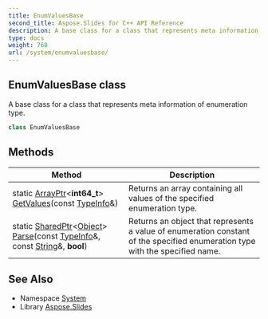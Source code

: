 ```yaml
---
title: EnumValuesBase
second_title: Aspose.Slides for C++ API Reference
description: A base class for a class that represents meta information of enumeration type.
type: docs
weight: 768
url: /system/enumvaluesbase/
---
```

## EnumValuesBase class


A base class for a class that represents meta information of enumeration type.

```cpp
class EnumValuesBase
```

## Methods

| Method | Description |
| --- | --- |
| static [ArrayPtr](../arrayptr/)\<**int64_t**\> [GetValues](./getvalues/)(const [TypeInfo](../typeinfo/)\&) | Returns an array containing all values of the specified enumeration type. |
| static [SharedPtr](../sharedptr/)\<[Object](../object/)\> [Parse](./parse/)(const [TypeInfo](../typeinfo/)\&, const [String](../string/)\&, **bool**) | Returns an object that represents a value of enumeration constant of the specified enumeration type with the specified name. |
## See Also

* Namespace [System](../)
* Library [Aspose.Slides](../../)
